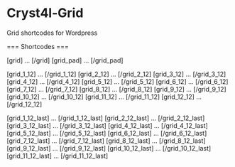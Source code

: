 Cryst4l-Grid
============

Grid shortcodes for Wordpress

=== Shortcodes ===

[grid] ... [/grid]
[grid_pad] ... [/grid_pad]

[grid_1_12] ... [/grid_1_12]
[grid_2_12] ... [/grid_2_12]
[grid_3_12] ... [/grid_3_12]
[grid_4_12] ... [/grid_4_12]
[grid_5_12] ... [/grid_5_12]
[grid_6_12] ... [/grid_6_12]
[grid_7_12] ... [/grid_7_12]
[grid_8_12] ... [/grid_8_12]
[grid_9_12] ... [/grid_9_12]
[grid_10_12] ... [/grid_10_12]
[grid_11_12] ... [/grid_11_12]
[grid_12_12] ... [/grid_12_12]

[grid_1_12_last] ... [/grid_1_12_last]
[grid_2_12_last] ... [/grid_2_12_last]
[grid_3_12_last] ... [/grid_3_12_last]
[grid_4_12_last] ... [/grid_4_12_last]
[grid_5_12_last] ... [/grid_5_12_last]
[grid_6_12_last] ... [/grid_6_12_last]
[grid_7_12_last] ... [/grid_7_12_last]
[grid_8_12_last] ... [/grid_8_12_last]
[grid_9_12_last] ... [/grid_9_12_last]
[grid_10_12_last] ... [/grid_10_12_last]
[grid_11_12_last] ... [/grid_11_12_last]
